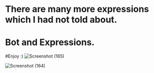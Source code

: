 # There are many more expressions which I had not told about.
# Bot and Expressions.
#Enjoy :)
![Screenshot (165)](https://user-images.githubusercontent.com/69088081/102009050-dc75f100-3d5a-11eb-97e5-553ad46254fb.png)

![Screenshot (164)](https://user-images.githubusercontent.com/69088081/102009070-03ccbe00-3d5b-11eb-9fe5-ec2d9b91ebcb.png)
